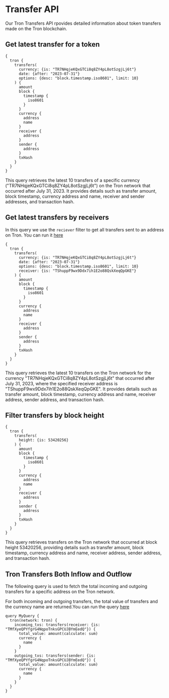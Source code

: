 # Transfer API

Our Tron Transfers API rpovides detailed information about token transfers made on the Tron blockchain.

## Get latest transfer for a token

```
{
  tron {
    transfers(
      currency: {is: "TR7NHqjeKQxGTCi8q8ZY4pL8otSzgjLj6t"}
      date: {after: "2023-07-31"}
      options: {desc: "block.timestamp.iso8601", limit: 10}
    ) {
      amount
      block {
        timestamp {
          iso8601
        }
      }
      currency {
        address
        name
      }
      receiver {
        address
      }
      sender {
        address
      }
      txHash
    }
  }
}
```

This query retrieves the latest 10 transfers of a specific currency ("TR7NHqjeKQxGTCi8q8ZY4pL8otSzgjLj6t") on the Tron network that occurred after July 31, 2023. It provides details such as transfer amount, block timestamp, currency address and name, receiver and sender addresses, and transaction hash.

## Get latest transfers by receivers

In this query we use the `reciever` filter to get all transfers sent to an address on Tron. You can run it [here](https://ide.bitquery.io/tron-transactions-by-receiver)

```
{
  tron {
    transfers(
      currency: {is: "TR7NHqjeKQxGTCi8q8ZY4pL8otSzgjLj6t"}
      date: {after: "2023-07-31"}
      options: {desc: "block.timestamp.iso8601", limit: 10}
      receiver: {is: "TShuppF9wx9Ddx7ih1E2o88QskXeqQpGKE"}
    ) {
      amount
      block {
        timestamp {
          iso8601
        }
      }
      currency {
        address
        name
      }
      receiver {
        address
      }
      sender {
        address
      }
      txHash
    }
  }
}
```

This query retrieves the latest 10 transfers on the Tron network for the currency "TR7NHqjeKQxGTCi8q8ZY4pL8otSzgjLj6t" that occurred after July 31, 2023, where the specified receiver address is "TShuppF9wx9Ddx7ih1E2o88QskXeqQpGKE". It provides details such as transfer amount, block timestamp, currency address and name, receiver address, sender address, and transaction hash.

## Filter transfers by block height

```
{
  tron {
    transfers(
      height: {is: 53420256}
    ) {
      amount
      block {
        timestamp {
          iso8601
        }
      }
      currency {
        address
        name
      }
      receiver {
        address
      }
      sender {
        address
      }
      txHash
    }
  }
}
```

This query retrieves transfers on the Tron network that occurred at block height 53420256, providing details such as transfer amount, block timestamp, currency address and name, receiver address, sender address, and transaction hash.

## Tron Transfers Both Inflow and Outflow

The following query is used to fetch the total incoming and outgoing transfers for a specific address on the Tron network.

For both incoming and outgoing transfers, the total value of transfers and the currency name are returned.You can run the query [here](https://ide.bitquery.io/Tron-Transfer-API)

```
query MyQuery {
  tron(network: tron) {
    incoming_txs: transfers(receiver: {is: "TMfXyeQPYfgrG4NqpoTnksGPCUJBYmEedQ"}) {
      total_value: amount(calculate: sum)
      currency {
        name
      }
    }
    outgoing_txs: transfers(sender: {is: "TMfXyeQPYfgrG4NqpoTnksGPCUJBYmEedQ"}) {
      total_value: amount(calculate: sum)
      currency {
        name
      }
    }
  }
}
```

